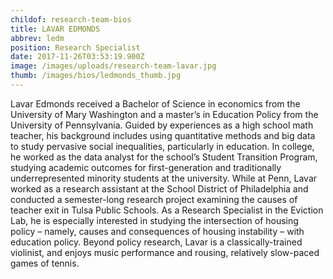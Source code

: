 ```yaml
---
childof: research-team-bios
title: LAVAR EDMONDS
abbrev: ledm
position: Research Specialist
date: 2017-11-26T03:53:19.900Z
image: /images/uploads/research-team-lavar.jpg
thumb: /images/bios/ledmonds_thumb.jpg
---
```

Lavar Edmonds received a Bachelor of Science in economics from the University of Mary Washington and a master’s in Education Policy from the University of Pennsylvania. Guided by experiences as a high school math teacher, his background includes using quantitative methods and big data to study pervasive social inequalities, particularly in education. In college, he worked as the data analyst for the school’s Student Transition Program, studying academic outcomes for first-generation and traditionally underrepresented minority students at the university. While at Penn, Lavar worked as a research assistant at the School District of Philadelphia and conducted a semester-long research project examining the causes of teacher exit in Tulsa Public Schools. As a Research Specialist in the Eviction Lab, he is especially interested in studying the intersection of housing policy – namely, causes and consequences of housing instability – with education policy. Beyond policy research, Lavar is a classically-trained violinist, and enjoys music performance and rousing, relatively slow-paced games of tennis.
